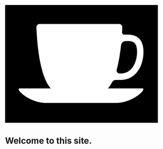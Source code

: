 <div class="header">
<img class="cup-img" src="assets/css/Cup_white_black_crop.jpg"/>
<div/>
<h1>Welcome to this site.<h1/>
